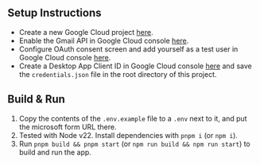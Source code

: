 ## Setup Instructions

- Create a new Google Cloud project [here](https://console.cloud.google.com/projectcreate).
- Enable the Gmail API in Google Cloud console [here](https://console.cloud.google.com/flows/enableapi?apiid=gmail.googleapis.com).
- Configure OAuth consent screen and add yourself as a test user in Google Cloud console [here](https://console.cloud.google.com/auth/audience).
- Create a Desktop App Client ID in Google Cloud console [here](https://console.cloud.google.com/auth/clients) and save the `credentials.json` file in the root directory of this project.

## Build & Run

1. Copy the contents of the `.env.example` file to a `.env` next to it, and put the microsoft form URL there.
2. Tested with Node v22. Install dependencies with `pnpm i` (or `npm i`).
3. Run `pnpm build && pnpm start` (or `npm run build && npm run start`) to build and run the app.